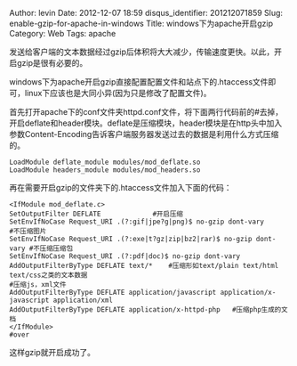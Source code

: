 Author: levin
Date: 2012-12-07 18:59
disqus_identifier: 201212071859
Slug: enable-gzip-for-apache-in-windows
Title: windows下为apache开启gzip
Category: Web
Tags: apache

发送给客户端的文本数据经过gzip后体积将大大减少，传输速度更快。以此，开启gzip是很有必要的。

windows下为apache开启gzip直接配置配置文件和站点下的.htaccess文件即可，linux下应该也是大同小异(因为只是修改了配置文件)。<!-- more -->

首先打开apache下的conf文件夹httpd.conf文件，将下面两行代码前的#去掉，开启deflate和header模块。deflate是压缩模块，header模块是在http头中加入参数Content-Encoding告诉客户端服务器发送过去的数据是利用什么方式压缩的。

    LoadModule deflate_module modules/mod_deflate.so
    LoadModule headers_module modules/mod_headers.so

再在需要开启gzip的文件夹下的.htaccess文件加入下面的代码：

    <IfModule mod_deflate.c>
    SetOutputFilter DEFLATE				#开启压缩
    SetEnvIfNoCase Request_URI .(?:gif|jpe?g|png)$ no-gzip dont-vary		#不压缩图片
    SetEnvIfNoCase Request_URI .(?:exe|t?gz|zip|bz2|rar)$ no-gzip dont-vary	#不压缩压缩包
    SetEnvIfNoCase Request_URI .(?:pdf|doc)$ no-gzip dont-vary
    AddOutputFilterByType DEFLATE text/*	#压缩形如text/plain text/html text/css之类的文本数据
    #压缩js，xml文件
    AddOutputFilterByType DEFLATE application/javascript application/x-javascript application/xml
    AddOutputFilterByType DEFLATE application/x-httpd-php	#压缩php生成的文档
    </IfModule>
    #over

这样gzip就开启成功了。
